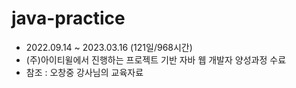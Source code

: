 # java-practice
- 2022.09.14 ~ 2023.03.16 (121일/968시간)
- (주)아이티윌에서 진행하는 프로젝트 기반 자바 웹 개발자 양성과정 수료
- 참조 : 오창중 강사님의 교육자료
